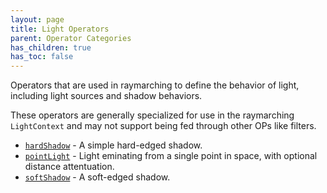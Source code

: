 ```yaml
---
layout: page
title: Light Operators
parent: Operator Categories
has_children: true
has_toc: false
---
```


Operators that are used in raymarching to define the behavior of light, including
light sources and shadow behaviors.

These operators are generally specialized for use in the raymarching `LightContext`
and may not support being fed through other OPs like filters.

* [`hardShadow`](hardShadow/) - A simple hard-edged shadow.
* [`pointLight`](pointLight/) - Light eminating from a single point in space, with optional distance attentuation.
* [`softShadow`](softShadow/) - A soft-edged shadow.
